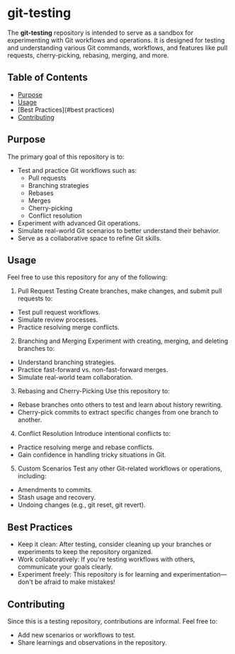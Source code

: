 # git-testing

The **git-testing** repository is intended to serve as a sandbox for experimenting with Git workflows and operations.
It is designed for testing and understanding various Git commands, workflows, and features like pull requests, cherry-picking, rebasing, merging, and more.

## Table of Contents
- [Purpose](#purpose)
- [Usage](#usage)
- [Best Practices](#best practices)
- [Contributing](#contributing)

## Purpose
The primary goal of this repository is to:
- Test and practice Git workflows such as:
  - Pull requests
  - Branching strategies
  - Rebases
  - Merges
  - Cherry-picking
  - Conflict resolution
- Experiment with advanced Git operations.
- Simulate real-world Git scenarios to better understand their behavior.
- Serve as a collaborative space to refine Git skills.

## Usage
Feel free to use this repository for any of the following:

1. Pull Request Testing
Create branches, make changes, and submit pull requests to:
  - Test pull request workflows.
  - Simulate review processes.
  - Practice resolving merge conflicts.

2. Branching and Merging
Experiment with creating, merging, and deleting branches to:
  - Understand branching strategies.
  - Practice fast-forward vs. non-fast-forward merges.
  - Simulate real-world team collaboration.

3. Rebasing and Cherry-Picking
Use this repository to:
  - Rebase branches onto others to test and learn about history rewriting.
  - Cherry-pick commits to extract specific changes from one branch to another.

4. Conflict Resolution
Introduce intentional conflicts to:
  - Practice resolving merge and rebase conflicts.
  - Gain confidence in handling tricky situations in Git.

5. Custom Scenarios
Test any other Git-related workflows or operations, including:
  - Amendments to commits.
  - Stash usage and recovery.
  - Undoing changes (e.g., git reset, git revert).


## Best Practices
- Keep it clean: After testing, consider cleaning up your branches or experiments to keep the repository organized.
- Work collaboratively: If you're testing workflows with others, communicate your goals clearly.
- Experiment freely: This repository is for learning and experimentation—don't be afraid to make mistakes!


## Contributing
Since this is a testing repository, contributions are informal. Feel free to:
- Add new scenarios or workflows to test.
- Share learnings and observations in the repository.